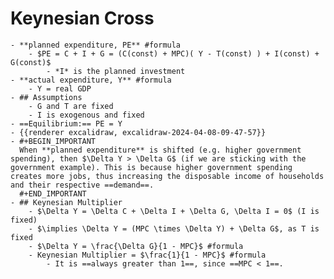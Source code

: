 # Keynesian Cross
	- **planned expenditure, PE** #formula
		- $PE = C + I + G = (C(const) + MPC)( Y - T(const) ) + I(const) + G(const)$
			- *I* is the planned investment
	- **actual expenditure, Y** #formula
		- Y = real GDP
	- ## Assumptions
		- G and T are fixed
		- I is exogenous and fixed
	- ==Equilibrium:== PE = Y
	- {{renderer excalidraw, excalidraw-2024-04-08-09-47-57}}
	- #+BEGIN_IMPORTANT
	  When **planned expenditure** is shifted (e.g. higher government spending), then $\Delta Y > \Delta G$ (if we are sticking with the government example). This is because higher government spending creates more jobs, thus increasing the disposable income of households and their respective ==demand==.
	  #+END_IMPORTANT
	- ## Keynesian Multiplier
		- $\Delta Y = \Delta C + \Delta I + \Delta G, \Delta I = 0$ (I is fixed)
		- $\implies \Delta Y = (MPC \times \Delta Y) + \Delta G$, as T is fixed
		- $\Delta Y = \frac{\Delta G}{1 - MPC}$ #formula
		- Keynesian Multiplier = $\frac{1}{1 - MPC}$ #formula
			- It is ==always greater than 1==, since ==MPC < 1==.